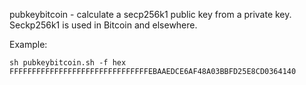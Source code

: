 pubkeybitcoin - calculate a secp256k1 public key from a private key. Seckp256k1 is used in Bitcoin and elsewhere.

Example:
```
sh pubkeybitcoin.sh -f hex FFFFFFFFFFFFFFFFFFFFFFFFFFFFFFFEBAAEDCE6AF48A03BBFD25E8CD0364140
```
